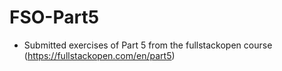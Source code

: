 # FSO-Part5

+ Submitted exercises of Part 5 from the fullstackopen course (https://fullstackopen.com/en/part5)